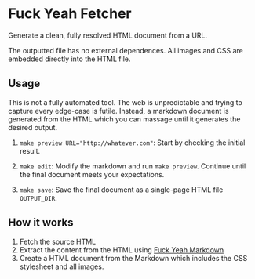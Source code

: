 # Fuck Yeah Fetcher

Generate a clean, fully resolved HTML document from a URL.

The outputted file has no external dependences. All images and CSS are embedded directly into the HTML file.


## Usage

This is not a fully automated tool. The web is unpredictable and trying to capture every edge-case is futile. Instead, a markdown document is generated from the HTML which you can massage until it generates the desired output.

1. `make preview URL="http://whatever.com"`: Start by checking the initial result.

2. `make edit`: Modify the markdown and run `make preview`. Continue until the final document meets your expectations.

3. `make save`: Save the final document as a single-page HTML file `OUTPUT_DIR`.


## How it works

1. Fetch the source HTML
1. Extract the content from the HTML using [Fuck Yeah Markdown][fuckyeah]
1. Create a HTML document from the Markdown which includes the CSS stylesheet and all images.



[fuckyeah]: http://fuckyeahmarkdown.com/
